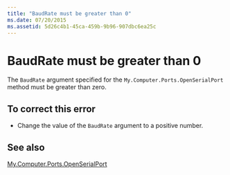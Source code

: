 ```yaml
---
title: "BaudRate must be greater than 0"
ms.date: 07/20/2015
ms.assetid: 5d26c4b1-45ca-459b-9b96-907dbc6ea25c
---
```

# BaudRate must be greater than 0
The `BaudRate` argument specified for the `My.Computer.Ports.OpenSerialPort` method must be greater than zero.  
  
## To correct this error  
  
-   Change the value of the `BaudRate` argument to a positive number.  
  
## See also
 [My.Computer.Ports.OpenSerialPort](xref:Microsoft.VisualBasic.Devices.Ports.OpenSerialPort%2A)
